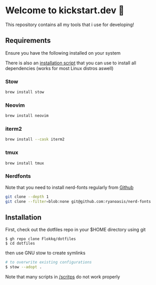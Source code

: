 # Welcome to kickstart.dev 👋

This repository contains all my tools that i use for developing!

## Requirements

Ensure you have the following installed on your system

There is also an [installation script](scripts/install.sh) that you can use to install all dependencies (works for most Linux distros aswell)

### Stow

```bash
brew install stow
```

### Neovim

```bash
brew install neovim
```

### iterm2

```bash
brew install --cask iterm2
```

### tmux

```bash
brew install tmux
```

### Nerdfonts

Note that you need to install nerd-fonts regularly from [Github](https://github.com/ryanoasis/nerd-fonts.git)

```bash
git clone --depth 1
git clone --filter=blob:none git@github.com:ryanoasis/nerd-fonts
```

## Installation

First, check out the dotfiles repo in your $HOME directory using git

```
$ gh repo clone Flokkq/dotfiles
$ cd dotfiles
```

then use GNU stow to create symlinks

```bash
# to overwrite existing configurations
$ stow --adopt .
```

Note that many scripts in [/scritps](scripts/) do not work properly

